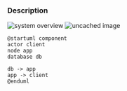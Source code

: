 ### Description

![system overview](http://www.plantuml.com/plantuml/proxy?cache=no&src=https://raw.github.com/anoff/plantbuddy/master/assets/overview.iuml)
![uncached image](http://www.plantuml.com/plantuml/proxy?cache=no&src=https://raw.github.com/plantuml/plantuml-server/master/src/main/webapp/resource/test2diagrams.txt)


```plantuml
@startuml component
actor client
node app
database db

db -> app
app -> client
@enduml
```